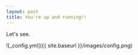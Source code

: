 ```yaml
---
layout: post
title: You're up and running!!
---
```


Let's see.

![_config.yml]({{ site.baseurl }}/images/config.png)
